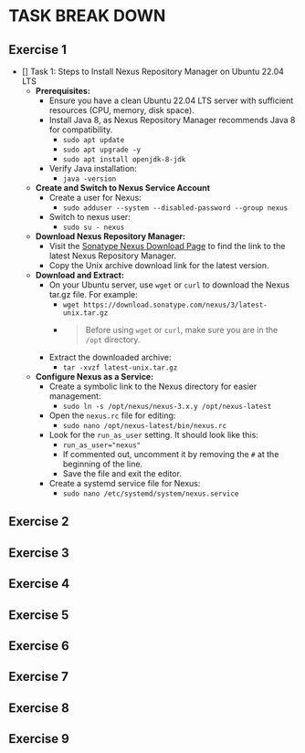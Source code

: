 # TASK BREAK DOWN

## Exercise 1

- [] Task 1: Steps to Install Nexus Repository Manager on Ubuntu 22.04 LTS
  - **Prerequisites:**
    - Ensure you have a clean Ubuntu 22.04 LTS server with sufficient resources (CPU, memory, disk space).
    - Install Java 8, as Nexus Repository Manager recommends Java 8 for compatibility.
      - `sudo apt update`
      - `sudo apt upgrade -y`
      - `sudo apt install openjdk-8-jdk`
    - Verify Java installation:
      - `java -version`
  - **Create and Switch to Nexus Service Account**
    - Create a user for Nexus:
      - `sudo adduser --system --disabled-password --group nexus`
    - Switch to nexus user:
      - `sudo su - nexus`
  - **Download Nexus Repository Manager:**
    - Visit the [Sonatype Nexus Download Page](https://help.sonatype.com/repomanager3/product-information/download) to find the link to the latest Nexus Repository Manager.
    - Copy the Unix archive download link for the latest version.
  - **Download and Extract:**
    - On your Ubuntu server, use `wget` or `curl` to download the Nexus tar.gz file. For example:
      - `wget https://download.sonatype.com/nexus/3/latest-unix.tar.gz`
      - > Before using `wget` or `curl`, make sure you are in the `/opt` directory.
    - Extract the downloaded archive:
      - `tar -xvzf latest-unix.tar.gz`
  - **Configure Nexus as a Service:**
    - Create a symbolic link to the Nexus directory for easier management:
      - `sudo ln -s /opt/nexus/nexus-3.x.y /opt/nexus-latest`
    - Open the `nexus.rc` file for editing:
      - `sudo nano /opt/nexus-latest/bin/nexus.rc`
    - Look for the `run_as_user` setting. It should look like this:
      - `run_as_user="nexus"`
      - If commented out, uncomment it by removing the `#` at the beginning of the line.
      - Save the file and exit the editor.
    - Create a systemd service file for Nexus:
      - `sudo nano /etc/systemd/system/nexus.service`

## Exercise 2

## Exercise 3

## Exercise 4

## Exercise 5

## Exercise 6

## Exercise 7

## Exercise 8

## Exercise 9
